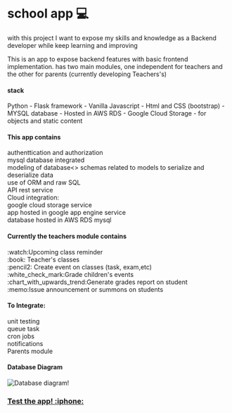 # school app :computer:

<p>with this project I want to expose my skills and knowledge as a Backend developer while keep learning and improving</p>
<p>This is an app to expose backend features with basic frontend implementation. has two main modules, one independent for teachers and the other for parents (currently developing Teachers's)</p>
<p>
<h4>stack</h4>
<p>
Python - Flask framework -
Vanilla Javascript -
Html and CSS (bootstrap) -
MYSQL database - Hosted in AWS RDS -
Google Cloud Storage - for objects and static content

</p>
<h4>This app contains</h4>
  authenttication and authorization <br>
  mysql database integrated <br>
  modeling of database<>
  schemas related to models to serialize and deserialize data<br>
  use of ORM and raw SQL<br>
  API rest service<br>
  Cloud integration:<br>
  google cloud storage service<br>
  app hosted in google app engine service<br>
  database hosted in AWS RDS mysql<br>
<h4>Currently the teachers module contains</h4>
<p>
:watch:Upcoming class reminder <br>
:book: Teacher's classes<br> 
:pencil2: Create event on classes (task, exam,etc)<br>
:white_check_mark:Grade children's events <br>
:chart_with_upwards_trend:Generate grades report on student<br>
:memo:Issue announcement or summons on students<br>
</p>

<h4>To Integrate:</h4>
<p>
  unit testing<br>
  queue task<br>
  cron jobs<br>
  notifications<br>
  Parents module
</p>

<h4>Database Diagram</h4>

![Database diagram!](https://live.staticflickr.com/65535/52758054066_ac4548b599_b.jpg)

<h3>
  <a href="https://school-app-23.uc.r.appspot.com">Test the app! :iphone: </a>
 </h3>

